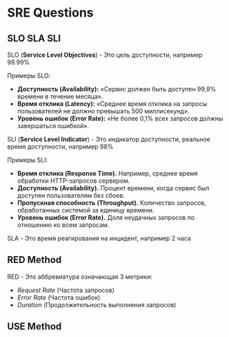 # SRE Questions

## SLO SLA SLI

SLO (**Service Level Objectives**) - Это цель доступности, например 99.99%

Примеры SLO:

- **Доступность (Availability):** «Сервис должен быть доступен 99,9% времени в течение месяца».
- **Время отклика (Latency):** «Среднее время отклика на запросы пользователей не должно превышать 500 миллисекунд».
- **Уровень ошибок (Error Rate):** «Не более 0,1% всех запросов должны завершаться ошибкой».

SLI (**Service Level Indicator**) - Это индикатор доступности, реальное время доступности, например 98%

Примеры SLI:

- **Время отклика (Response Time).** Например, среднее время обработки HTTP-запросов сервером.
- **Доступность (Availability).** Процент времени, когда сервис был доступен пользователям без сбоев.
- **Пропускная способность (Throughput).** Количество запросов, обработанных системой за единицу времени.
- **Уровень ошибок (Error Rate).** Доля неудачных запросов по отношению ко всем запросам.

SLA - Это время реагирования на инцидент, например 2 часа

## RED Method

RED - Это аббревиатура означающая 3 метрики:

- _Request Rate_ (Частота запросов)
- _Error Rate_ (Частота ошибок)
- _Duration_ (Продолжительность выполнения запросов)

## USE Method
